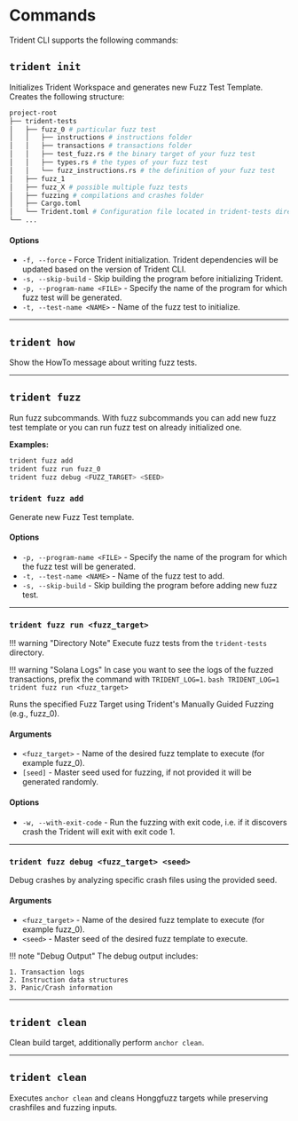 # Commands

Trident CLI supports the following commands:

## `trident init`

Initializes Trident Workspace and generates new Fuzz Test Template. Creates the following structure:

```bash
project-root
├── trident-tests
│   ├── fuzz_0 # particular fuzz test
│   │   ├── instructions # instructions folder
│   │   ├── transactions # transactions folder
│   │   ├── test_fuzz.rs # the binary target of your fuzz test
│   │   ├── types.rs # the types of your fuzz test
│   │   └── fuzz_instructions.rs # the definition of your fuzz test
│   ├── fuzz_1
│   ├── fuzz_X # possible multiple fuzz tests
│   ├── fuzzing # compilations and crashes folder
│   ├── Cargo.toml
│   └── Trident.toml # Configuration file located in trident-tests directory
└── ...
```

#### Options

- `-f, --force` - Force Trident initialization. Trident dependencies will be updated based on the version of Trident CLI.
- `-s, --skip-build` - Skip building the program before initializing Trident.
- `-p, --program-name <FILE>` - Specify the name of the program for which fuzz test will be generated.
- `-t, --test-name <NAME>` - Name of the fuzz test to initialize.

---

## `trident how`

Show the HowTo message about writing fuzz tests.

---

## `trident fuzz`

Run fuzz subcommands. With fuzz subcommands you can add new fuzz test template or you can run fuzz test on already initialized one.

**Examples:**
```bash
trident fuzz add
trident fuzz run fuzz_0
trident fuzz debug <FUZZ_TARGET> <SEED>
```

### `trident fuzz add`

Generate new Fuzz Test template.

#### Options

- `-p, --program-name <FILE>` - Specify the name of the program for which the fuzz test will be generated.
- `-t, --test-name <NAME>` - Name of the fuzz test to add.
- `-s, --skip-build` - Skip building the program before adding new fuzz test.

---

### `trident fuzz run <fuzz_target>`

!!! warning "Directory Note"
    Execute fuzz tests from the `trident-tests` directory.

!!! warning "Solana Logs"
    In case you want to see the logs of the fuzzed transactions, prefix the command with `TRIDENT_LOG=1`.
    ```bash
    TRIDENT_LOG=1 trident fuzz run <fuzz_target>
    ```

Runs the specified Fuzz Target using Trident's Manually Guided Fuzzing (e.g., fuzz_0).

#### Arguments

- `<fuzz_target>` - Name of the desired fuzz template to execute (for example fuzz_0).
- `[seed]` - Master seed used for fuzzing, if not provided it will be generated randomly.

#### Options

- `-w, --with-exit-code` - Run the fuzzing with exit code, i.e. if it discovers crash the Trident will exit with exit code 1.

---

### `trident fuzz debug <fuzz_target> <seed>`

Debug crashes by analyzing specific crash files using the provided seed.

#### Arguments

- `<fuzz_target>` - Name of the desired fuzz template to execute (for example fuzz_0).
- `<seed>` - Master seed of the desired fuzz template to execute.

!!! note "Debug Output"
    The debug output includes:

    1. Transaction logs
    2. Instruction data structures
    3. Panic/Crash information

---

## `trident clean`

Clean build target, additionally perform `anchor clean`.



---

## `trident clean`

Executes `anchor clean` and cleans Honggfuzz targets while preserving crashfiles and fuzzing inputs.
